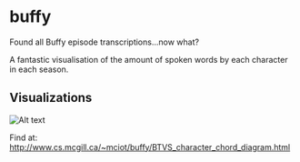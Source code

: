 # buffy
Found all Buffy episode transcriptions...now what?

A fantastic visualisation of the amount of spoken words by each character in each season. 

Visualizations
------
![Alt text](https://raw.githubusercontent.com/morganecf/buffy/master/viz/screenshots/final.png "Season 2 was the best season")

Find at: http://www.cs.mcgill.ca/~mciot/buffy/BTVS_character_chord_diagram.html
